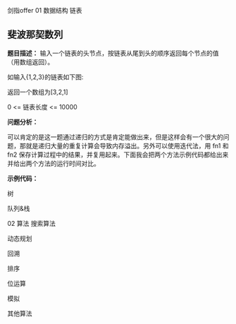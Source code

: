 剑指offer
01 数据结构
链表
## 斐波那契数列

**题目描述：**
输入一个链表的头节点，按链表从尾到头的顺序返回每个节点的值（用数组返回）。

如输入{1,2,3}的链表如下图:


返回一个数组为[3,2,1]

0 <= 链表长度 <= 10000

**问题分析：**

可以肯定的是这一题通过递归的方式是肯定能做出来，但是这样会有一个很大的问题，那就是递归大量的重复计算会导致内存溢出。另外可以使用迭代法，用 fn1 和 fn2 保存计算过程中的结果，并复用起来。下面我会把两个方法示例代码都给出来并给出两个方法的运行时间对比。

**示例代码：**


树


队列&栈

02 算法
搜索算法


动态规划

回溯

排序

位运算

模拟

其他算法
